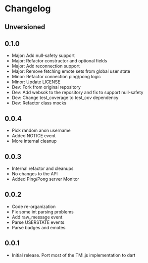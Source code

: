 # Changelog

## Unversioned

## 0.1.0
* Major: Add null-safety support
* Major: Refactor constructor and optional fields
* Major: Add reconnection support
* Major: Remove fetching emote sets from global user state
* Minor: Refactor connection ping/pong logic
* Minor: Update LICENSE
* Dev: Fork from original repository
* Dev: Add websok to the repository and fix to support null-safety
* Dev: Change test_coverage to test_cov dependency
* Dev: Refactor class mocks

## 0.0.4

* Pick random anon username
* Added NOTICE event
* More internal cleanup

## 0.0.3

* Internal refactor and cleanups
* No changes to the API
* Added Ping/Pong server Monitor

## 0.0.2

* Code re-organization
* Fix some int parsing problems
* Add raw_message event
* Parse USERSTATE events
* Parse badges and emotes

## 0.0.1

- Initial release. Port most of the TMI.js implementation to dart
